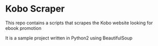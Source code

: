 # Kobo Scraper
This repo contains a scripts that scrapes the Kobo website looking for ebook promotion

It is a sample project written in Python2 using BeautifulSoup